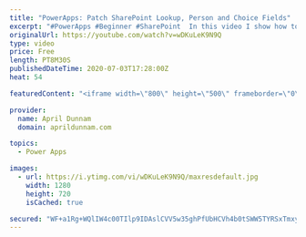 ```yaml
---
title: "PowerApps: Patch SharePoint Lookup, Person and Choice Fields"
excerpt: "#PowerApps #Beginner #SharePoint  In this video I show how to work with and Patch complex SharePoint field types in Power Apps including: Lookups, Choice and Person Fields."
originalUrl: https://youtube.com/watch?v=wDKuLeK9N9Q
type: video
price: Free
length: PT8M30S
publishedDateTime: 2020-07-03T17:28:00Z
heat: 54

featuredContent: "<iframe width=\"800\" height=\"500\" frameborder=\"0\" src=\"https://www.youtube.com/embed/wDKuLeK9N9Q\" allow=\"accelerometer; autoplay; encrypted-media; gyroscope; picture-in-picture\" allowfullscreen></iframe>"

provider:
  name: April Dunnam
  domain: aprildunnam.com

topics:
  - Power Apps

images:
  - url: https://i.ytimg.com/vi/wDKuLeK9N9Q/maxresdefault.jpg
    width: 1280
    height: 720
    isCached: true

secured: "WF+a1Rg+WQlIW4c00TIlp9IDAslCVV5w35ghPfUbHCVh4b0tSWW5TYRSxTmxymRgvyQFd32FYHlHhKnm310OJZHTXnsvfHVjOPgGcFinb7mwR72qf17sbfDqEvh3VVkzaqm1QwbVSs/d7eDCk78LZxDlozRp4BD9Syj0316IIKASzR6O9N4blmVv6V7caHnsiSVUYporPckf/LnGjdb6d/A2g/TtfWt6hFu2ODURTy+C52auillvVvFKalEP6DH7hD1DJtrC1/7PD+M6+7b+3iilwDMDXz4F/fWK2uqjhqn1cZ8qCuo5jpyOBUF2TtdPJ+bbWCfiIqnTSt3y5QIB/u0mZQEHPgcbVbUedctEUTK6vubC11dEuuEXLNONm+UB3RD6fj8ET8J2DMu1VjKTMw==;IIAGz4BnPEev1is9gdpEMQ=="
---
```


